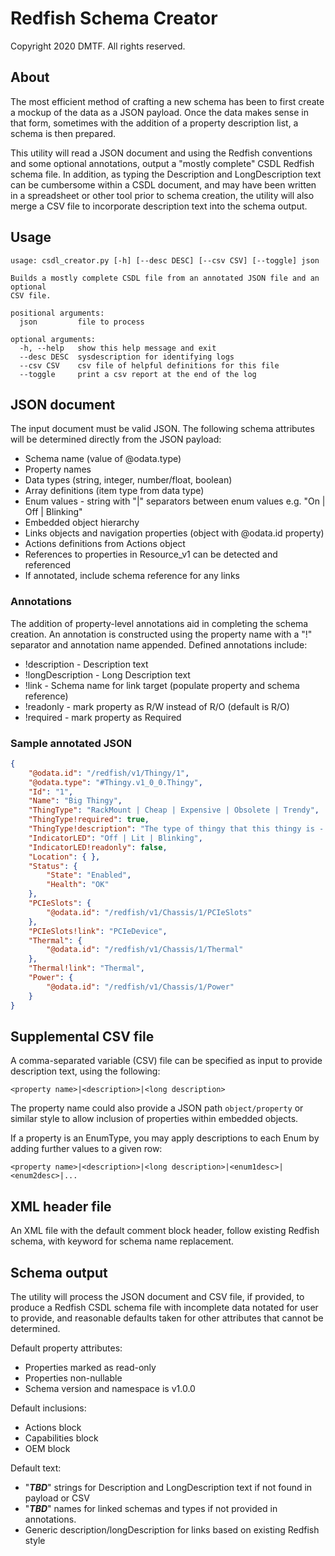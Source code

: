 # Redfish Schema Creator

Copyright 2020 DMTF. All rights reserved.

## About

The most efficient method of crafting a new schema has been to first create a mockup of the data as a JSON payload.  Once the data makes sense in that form, sometimes with the addition of a property description list, a schema is then prepared.

This utility will read a JSON document and using the Redfish conventions and some optional annotations, output a "mostly complete" CSDL Redfish schema file.  In addition, as typing the Description and LongDescription text can be cumbersome within a CSDL document, and may have been written in a spreadsheet or other tool prior to schema creation, the utility will also merge a CSV file to incorporate description text into the schema output.


## Usage

```
usage: csdl_creator.py [-h] [--desc DESC] [--csv CSV] [--toggle] json

Builds a mostly complete CSDL file from an annotated JSON file and an optional
CSV file.

positional arguments:
  json         file to process

optional arguments:
  -h, --help   show this help message and exit
  --desc DESC  sysdescription for identifying logs
  --csv CSV    csv file of helpful definitions for this file
  --toggle     print a csv report at the end of the log
```

## JSON document

The input document must be valid JSON.  The following schema attributes will be determined directly from the JSON payload:
* Schema name (value of @odata.type)
* Property names
* Data types (string, integer, number/float, boolean)
* Array definitions (item type from data type)
* Enum values - string with "|" separators between enum values e.g. "On | Off | Blinking"
* Embedded object hierarchy 
* Links objects and navigation properties (object with @odata.id property)
* Actions definitions from Actions object
* References to properties in Resource_v1 can be detected and referenced
* If annotated, include schema reference for any links


### Annotations

The addition of property-level annotations aid in completing the schema creation. An annotation is constructed using the property name with a "!" separator and annotation name appended.  Defined annotations include:
* <property>!description - Description text
* <property>!longDescription - Long Description text
* <property>!link - Schema name for link target (populate property and schema reference)
* <property>!readonly - mark property as R/W instead of R/O (default is R/O)
* <property>!required - mark property as Required


### Sample annotated JSON

```json
{
    "@odata.id": "/redfish/v1/Thingy/1",
    "@odata.type": "#Thingy.v1_0_0.Thingy",
    "Id": "1",
    "Name": "Big Thingy",
    "ThingType": "RackMount | Cheap | Expensive | Obsolete | Trendy",
	"ThingType!required": true,
	"ThingType!description": "The type of thingy that this thingy is - really...",
    "IndicatorLED": "Off | Lit | Blinking",
	"IndicatorLED!readonly": false,
    "Location": { },
    "Status": {
        "State": "Enabled",
        "Health": "OK"
    },
    "PCIeSlots": {
        "@odata.id": "/redfish/v1/Chassis/1/PCIeSlots"
    },
	"PCIeSlots!link": "PCIeDevice",
    "Thermal": {
        "@odata.id": "/redfish/v1/Chassis/1/Thermal"
    },
	"Thermal!link": "Thermal",
    "Power": {
        "@odata.id": "/redfish/v1/Chassis/1/Power"
    }
}
```

## Supplemental CSV file

A comma-separated variable (CSV) file can be specified as input to provide description text, using the following:

`<property name>|<description>|<long description>`

The property name could also provide a JSON path `object/property` or similar style to allow inclusion of properties within embedded objects.

If a property is an EnumType, you may apply descriptions to each Enum by adding further values to a given row:

`<property name>|<description>|<long description>|<enum1desc>|<enum2desc>|...`

## XML header file

An XML file with the default comment block header, follow existing Redfish schema, with keyword for schema name replacement.


## Schema output

The utility will process the JSON document and CSV file, if provided, to produce a Redfish CSDL schema file with incomplete data notated for user to provide, and reasonable defaults taken for other attributes that cannot be determined.

Default property attributes:
* Properties marked as read-only
* Properties non-nullable
* Schema version and namespace is v1.0.0

Default inclusions:
* Actions block
* Capabilities block
* OEM block

Default text:
* "***TBD***" strings for Description and LongDescription text if not found in payload or CSV
* "***TBD***" names for linked schemas and types if not provided in annotations.
* Generic description/longDescription for links based on existing Redfish style
